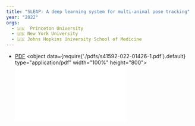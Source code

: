 ```yaml
---
title: "SLEAP: A deep learning system for multi-animal pose tracking"
year: "2022"
orgs:
  - 🇺🇸  Princeton University
  - 🇺🇸 New York University
  - 🇺🇸 Johns Hopkins University School of Medicine
---
```

- [PDF](pdfs/s41592-022-01426-1.pdf)
<object data={require('./pdfs/s41592-022-01426-1.pdf').default} type="application/pdf" width="100%" height="800"></object>
![](./pdfs/s41592-022-01426-1.pdf)